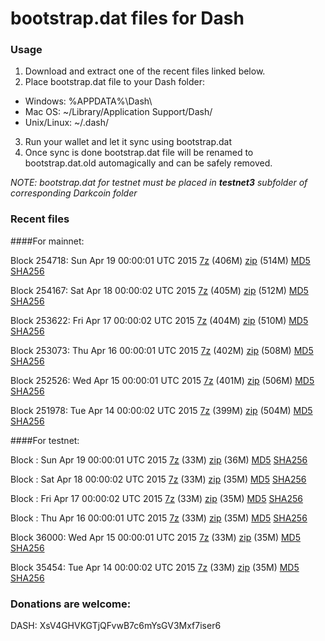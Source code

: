 # bootstrap.dat files for Dash

### Usage

1. Download and extract one of the recent files linked below.
2. Place bootstrap.dat file to your Dash folder:
 - Windows: %APPDATA%\Dash\
 - Mac OS: ~/Library/Application Support/Dash/
 - Unix/Linux: ~/.dash/
3. Run your wallet and let it sync using bootstrap.dat
4. Once sync is done bootstrap.dat file will be renamed to bootstrap.dat.old automagically and can be safely removed.

_NOTE: bootstrap.dat for testnet must be placed in **testnet3** subfolder of corresponding Darkcoin folder_

### Recent files

####For mainnet:

Block 254718: Sun Apr 19 00:00:01 UTC 2015 [7z](https://transfer.sh/1d3gz9/bootstrap.dat.20150419.7z) (406M) [zip](https://transfer.sh/kIDTl/bootstrap.dat.20150419.zip) (514M) [MD5](https://transfer.sh/143Iqq/md5.txt) [SHA256](https://transfer.sh/HPfca/sha256.txt)

Block 254167: Sat Apr 18 00:00:02 UTC 2015 [7z](https://transfer.sh/1h2oLc/bootstrap.dat.20150418.7z) (405M) [zip](https://transfer.sh/82ZU8/bootstrap.dat.20150418.zip) (512M) [MD5](https://transfer.sh/186C4s/md5.txt) [SHA256](https://transfer.sh/6endX/sha256.txt)

Block 253622: Fri Apr 17 00:00:02 UTC 2015 [7z](https://transfer.sh/VV4Y1/bootstrap.dat.20150417.7z) (404M) [zip](https://transfer.sh/1eM2Jz/bootstrap.dat.20150417.zip) (510M) [MD5](https://transfer.sh/1Iz3g/md5.txt) [SHA256](https://transfer.sh/Fqgb0/sha256.txt)

Block 253073: Thu Apr 16 00:00:01 UTC 2015 [7z](https://transfer.sh/aBXZg/bootstrap.dat.20150416.7z) (402M) [zip](https://transfer.sh/1feXXF/bootstrap.dat.20150416.zip) (508M) [MD5](https://transfer.sh/DZLH3/md5.txt) [SHA256](https://transfer.sh/1dQVbT/sha256.txt)

Block 252526: Wed Apr 15 00:00:01 UTC 2015 [7z](https://transfer.sh/MKwni/bootstrap.dat.20150415.7z) (401M) [zip](https://transfer.sh/18zeNC/bootstrap.dat.20150415.zip) (506M) [MD5](https://transfer.sh/Lk5bD/md5.txt) [SHA256](https://transfer.sh/1egJVK/sha256.txt)

Block 251978: Tue Apr 14 00:00:02 UTC 2015 [7z](https://transfer.sh/u5RaV/bootstrap.dat.20150414.7z) (399M) [zip](https://transfer.sh/BAs7O/bootstrap.dat.20150414.zip) (504M) [MD5](https://transfer.sh/jmHpA/md5.txt) [SHA256](https://transfer.sh/6Fl8K/sha256.txt)

####For testnet:

Block : Sun Apr 19 00:00:01 UTC 2015 [7z](https://transfer.sh/17YjuF/bootstrap.dat.20150419.7z) (33M) [zip](https://transfer.sh/vpmDq/bootstrap.dat.20150419.zip) (36M) [MD5](https://transfer.sh/18H1RF/md5.txt) [SHA256](https://transfer.sh/Q4icf/sha256.txt)

Block : Sat Apr 18 00:00:02 UTC 2015 [7z](https://transfer.sh/bq6ze/bootstrap.dat.20150418.7z) (33M) [zip](https://transfer.sh/1g9Mp5/bootstrap.dat.20150418.zip) (35M) [MD5](https://transfer.sh/1cFu0g/md5.txt) [SHA256](https://transfer.sh/mZv8O/sha256.txt)

Block : Fri Apr 17 00:00:02 UTC 2015 [7z](https://transfer.sh/MT5aL/bootstrap.dat.20150417.7z) (33M) [zip](https://transfer.sh/Rz6Ka/bootstrap.dat.20150417.zip) (35M) [MD5](https://transfer.sh/xAiHm/md5.txt) [SHA256](https://transfer.sh/qhJPE/sha256.txt)

Block : Thu Apr 16 00:00:01 UTC 2015 [7z](https://transfer.sh/GpHsJ/bootstrap.dat.20150416.7z) (33M) [zip](https://transfer.sh/rh31q/bootstrap.dat.20150416.zip) (35M) [MD5](https://transfer.sh/1aABfi/md5.txt) [SHA256](https://transfer.sh/qcDCs/sha256.txt)

Block 36000: Wed Apr 15 00:00:01 UTC 2015 [7z](https://transfer.sh/gkHmO/bootstrap.dat.20150415.7z) (33M) [zip](https://transfer.sh/TXx6Y/bootstrap.dat.20150415.zip) (35M) [MD5](https://transfer.sh/aE2wO/md5.txt) [SHA256](https://transfer.sh/sbLna/sha256.txt)

Block 35454: Tue Apr 14 00:00:02 UTC 2015 [7z](https://transfer.sh/DQKu4/bootstrap.dat.20150414.7z) (33M) [zip](https://transfer.sh/1NAs0/bootstrap.dat.20150414.zip) (35M) [MD5](https://transfer.sh/8jBJQ/md5.txt) [SHA256](https://transfer.sh/JyInC/sha256.txt)

### Donations are welcome:

DASH: XsV4GHVKGTjQFvwB7c6mYsGV3Mxf7iser6
